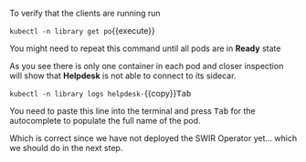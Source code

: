 
To verify that the clients are running run

`kubectl -n library get po`{{execute}}

You might need to repeat this command until all pods are in **Ready** state


As you see there is only one container in each pod and closer inspection will show that **Helpdesk** is not able to connect to its sidecar.

`kubectl -n library logs helpdesk-`{{copy}}<kbd>Tab</kbd>

You need to paste this line into the terminal and press <kbd>Tab</kbd> for the autocomplete to populate the full name of the pod.

Which is correct since we have not deployed the SWIR Operator yet... which we should do in the next step.
